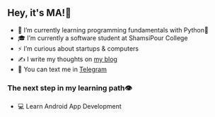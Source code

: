 ## Hey, it's MA!👋

- 🌱 I’m currently learning programming fundamentals with Python🐍
- 🎓 I’m currently a software student at ShamsiPour College
- ⚡ I’m curious about startups & computers
- ✍️ I write my thoughts on [my blog](https://MehdiArman.ir)
- 🤝 You can text me in [Telegram](https://t.me/MehdiArmana)
### The next step in my learning path👁️

- 💻 Learn Android App Development


